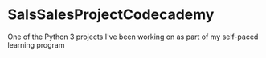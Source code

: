 # SalsSalesProjectCodecademy

One of the Python 3 projects I've been working on as part of my self-paced learning program
